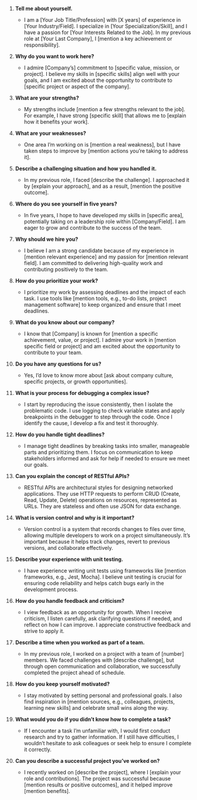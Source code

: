 1. **Tell me about yourself.**
   - I am a [Your Job Title/Profession] with [X years] of experience in [Your Industry/Field]. I specialize in [Your Specialization/Skill], and I have a passion for [Your Interests Related to the Job]. In my previous role at [Your Last Company], I [mention a key achievement or responsibility].

2. **Why do you want to work here?**
   - I admire [Company’s] commitment to [specific value, mission, or project]. I believe my skills in [specific skills] align well with your goals, and I am excited about the opportunity to contribute to [specific project or aspect of the company].

3. **What are your strengths?**
   - My strengths include [mention a few strengths relevant to the job]. For example, I have strong [specific skill] that allows me to [explain how it benefits your work].

4. **What are your weaknesses?**
   - One area I’m working on is [mention a real weakness], but I have taken steps to improve by [mention actions you’re taking to address it].

5. **Describe a challenging situation and how you handled it.**
   - In my previous role, I faced [describe the challenge]. I approached it by [explain your approach], and as a result, [mention the positive outcome].

6. **Where do you see yourself in five years?**
   - In five years, I hope to have developed my skills in [specific area], potentially taking on a leadership role within [Company/Field]. I am eager to grow and contribute to the success of the team.

7. **Why should we hire you?**
   - I believe I am a strong candidate because of my experience in [mention relevant experience] and my passion for [mention relevant field]. I am committed to delivering high-quality work and contributing positively to the team.

8. **How do you prioritize your work?**
   - I prioritize my work by assessing deadlines and the impact of each task. I use tools like [mention tools, e.g., to-do lists, project management software] to keep organized and ensure that I meet deadlines.

9. **What do you know about our company?**
   - I know that [Company] is known for [mention a specific achievement, value, or project]. I admire your work in [mention specific field or project] and am excited about the opportunity to contribute to your team.

10. **Do you have any questions for us?**
    - Yes, I’d love to know more about [ask about company culture, specific projects, or growth opportunities].
11. **What is your process for debugging a complex issue?**
    - I start by reproducing the issue consistently, then I isolate the problematic code. I use logging to check variable states and apply breakpoints in the debugger to step through the code. Once I identify the cause, I develop a fix and test it thoroughly.

12. **How do you handle tight deadlines?**
    - I manage tight deadlines by breaking tasks into smaller, manageable parts and prioritizing them. I focus on communication to keep stakeholders informed and ask for help if needed to ensure we meet our goals.

13. **Can you explain the concept of RESTful APIs?**
    - RESTful APIs are architectural styles for designing networked applications. They use HTTP requests to perform CRUD (Create, Read, Update, Delete) operations on resources, represented as URLs. They are stateless and often use JSON for data exchange.

14. **What is version control and why is it important?**
    - Version control is a system that records changes to files over time, allowing multiple developers to work on a project simultaneously. It’s important because it helps track changes, revert to previous versions, and collaborate effectively.

15. **Describe your experience with unit testing.**
    - I have experience writing unit tests using frameworks like [mention frameworks, e.g., Jest, Mocha]. I believe unit testing is crucial for ensuring code reliability and helps catch bugs early in the development process.

16. **How do you handle feedback and criticism?**
    - I view feedback as an opportunity for growth. When I receive criticism, I listen carefully, ask clarifying questions if needed, and reflect on how I can improve. I appreciate constructive feedback and strive to apply it.

17. **Describe a time when you worked as part of a team.**
    - In my previous role, I worked on a project with a team of [number] members. We faced challenges with [describe challenge], but through open communication and collaboration, we successfully completed the project ahead of schedule.

18. **How do you keep yourself motivated?**
    - I stay motivated by setting personal and professional goals. I also find inspiration in [mention sources, e.g., colleagues, projects, learning new skills] and celebrate small wins along the way.

19. **What would you do if you didn’t know how to complete a task?**
    - If I encounter a task I’m unfamiliar with, I would first conduct research and try to gather information. If I still have difficulties, I wouldn’t hesitate to ask colleagues or seek help to ensure I complete it correctly.

20. **Can you describe a successful project you’ve worked on?**
    - I recently worked on [describe the project], where I [explain your role and contributions]. The project was successful because [mention results or positive outcomes], and it helped improve [mention benefits].
